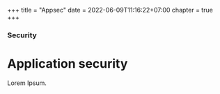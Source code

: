 +++
title = "Appsec"
date = 2022-06-09T11:16:22+07:00
chapter = true
+++

### Security

# Application security

Lorem Ipsum.